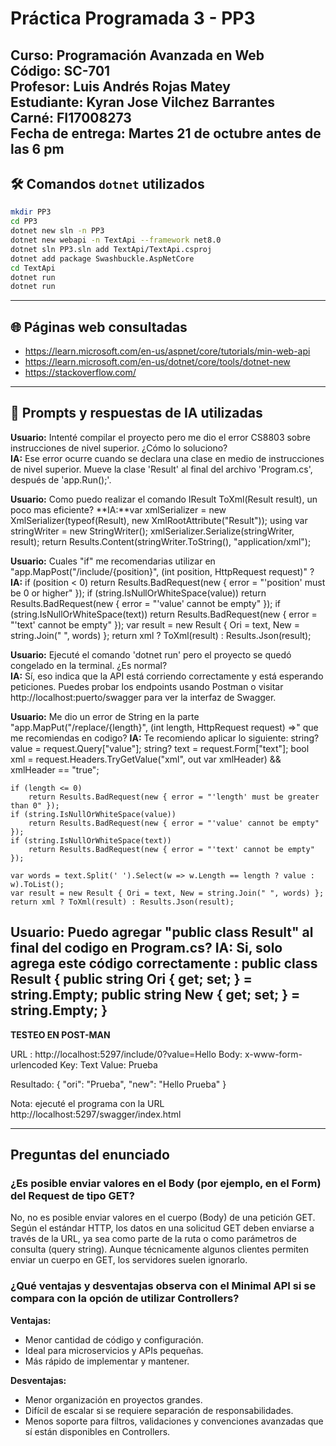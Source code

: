 # Práctica Programada 3 - PP3

**Curso:** Programación Avanzada en Web  
**Código:** SC-701  
**Profesor:** Luis Andrés Rojas Matey  
**Estudiante:** Kyran Jose Vilchez Barrantes  
**Carné:** FI17008273  
**Fecha de entrega:** Martes 21 de octubre antes de las 6 pm
---

## 🛠️ Comandos `dotnet` utilizados
```bash
mkdir PP3
cd PP3
dotnet new sln -n PP3
dotnet new webapi -n TextApi --framework net8.0
dotnet sln PP3.sln add TextApi/TextApi.csproj
dotnet add package Swashbuckle.AspNetCore
cd TextApi
dotnet run
dotnet run
```

---

## 🌐 Páginas web consultadas
- https://learn.microsoft.com/en-us/aspnet/core/tutorials/min-web-api
- https://learn.microsoft.com/en-us/dotnet/core/tools/dotnet-new
- https://stackoverflow.com/

---

## 🤖 Prompts y respuestas de IA utilizadas


**Usuario:** Intenté compilar el proyecto pero me dio el error CS8803 sobre instrucciones de nivel superior. ¿Cómo lo soluciono?  
**IA:** Ese error ocurre cuando se declara una clase en medio de instrucciones de nivel superior. Mueve la clase 'Result' al final del archivo 'Program.cs', después de 'app.Run();'.

**Usuario:** Como puedo realizar el comando IResult ToXml(Result result), un poco mas eficiente?
**IA:**var xmlSerializer = new XmlSerializer(typeof(Result), new XmlRootAttribute("Result"));
    using var stringWriter = new StringWriter();
    xmlSerializer.Serialize(stringWriter, result);
    return Results.Content(stringWriter.ToString(), "application/xml");

**Usuario:** Cuales "if" me recomendarias utilizar en "app.MapPost("/include/{position}", (int position, HttpRequest request)" ?
**IA:** if (position < 0)
        return Results.BadRequest(new { error = "'position' must be 0 or higher" });
    if (string.IsNullOrWhiteSpace(value))
        return Results.BadRequest(new { error = "'value' cannot be empty" });
    if (string.IsNullOrWhiteSpace(text))
        return Results.BadRequest(new { error = "'text' cannot be empty" });
    var result = new Result { Ori = text, New = string.Join(" ", words) };
    return xml ? ToXml(result) : Results.Json(result);

**Usuario:** Ejecuté el comando 'dotnet run' pero el proyecto se quedó congelado en la terminal. ¿Es normal?  
**IA:** Sí, eso indica que la API está corriendo correctamente y está esperando peticiones. Puedes probar los endpoints usando Postman o visitar http://localhost:puerto/swagger para ver la interfaz de Swagger.

**Usuario:** Me dio un error de String en la parte "app.MapPut("/replace/{length}", (int length, HttpRequest request) =>" que me recomiendas en codigo?
**IA:** Te recomiendo aplicar lo siguiente:
string? value = request.Query["value"];
    string? text = request.Form["text"];
    bool xml = request.Headers.TryGetValue("xml", out var xmlHeader) && xmlHeader == "true";

    if (length <= 0)
        return Results.BadRequest(new { error = "'length' must be greater than 0" });
    if (string.IsNullOrWhiteSpace(value))
        return Results.BadRequest(new { error = "'value' cannot be empty" });
    if (string.IsNullOrWhiteSpace(text))
        return Results.BadRequest(new { error = "'text' cannot be empty" });

    var words = text.Split(' ').Select(w => w.Length == length ? value : w).ToList();
    var result = new Result { Ori = text, New = string.Join(" ", words) };
    return xml ? ToXml(result) : Results.Json(result);

**Usuario:** Puedo agregar "public class Result" al final del codigo en Program.cs? 
**IA:** Si, solo agrega este código correctamente :
public class Result
{
    public string Ori { get; set; } = string.Empty;
    public string New { get; set; } = string.Empty;
}
---

**TESTEO EN POST-MAN**

URL : http://localhost:5297/include/0?value=Hello
Body:  x-www-form-urlencoded
Key:  Text
Value: Prueba

Resultado: 
{
    "ori": "Prueba",
    "new": "Hello Prueba"
}

Nota: ejecuté el programa con la URL http://localhost:5297/swagger/index.html

---

## Preguntas del enunciado

### ¿Es posible enviar valores en el Body (por ejemplo, en el Form) del Request de tipo GET?
No, no es posible enviar valores en el cuerpo (Body) de una petición GET. Según el estándar HTTP, los datos en una solicitud GET deben enviarse a través de la URL, ya sea como parte de la ruta o como parámetros de consulta (query string). Aunque técnicamente algunos clientes permiten enviar un cuerpo en GET, los servidores suelen ignorarlo.

### ¿Qué ventajas y desventajas observa con el Minimal API si se compara con la opción de utilizar Controllers?
**Ventajas:**
- Menor cantidad de código y configuración.
- Ideal para microservicios y APIs pequeñas.
- Más rápido de implementar y mantener.

**Desventajas:**
- Menor organización en proyectos grandes.
- Difícil de escalar si se requiere separación de responsabilidades.
- Menos soporte para filtros, validaciones y convenciones avanzadas que sí están disponibles en Controllers.


